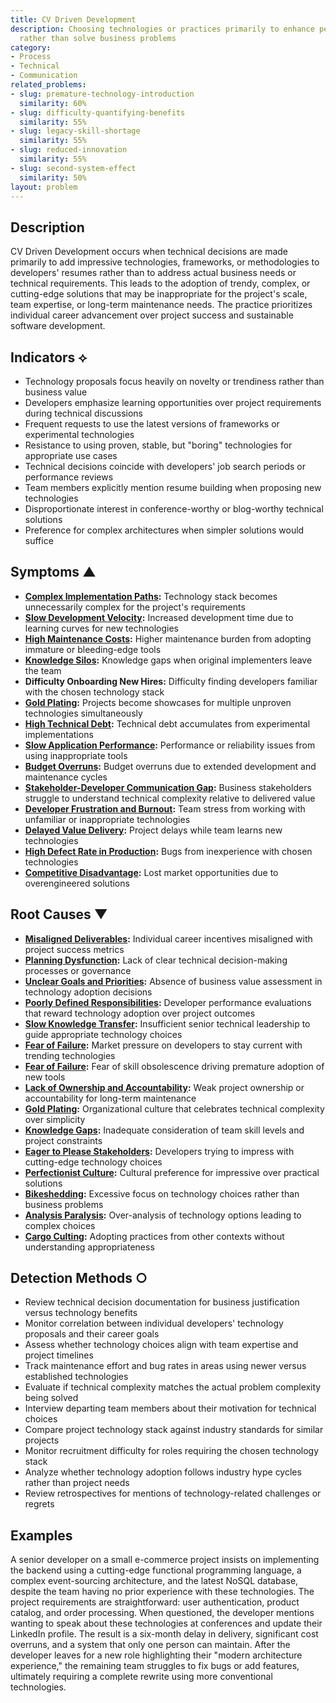 ```yaml
---
title: CV Driven Development
description: Choosing technologies or practices primarily to enhance personal resumes
  rather than solve business problems
category:
- Process
- Technical
- Communication
related_problems:
- slug: premature-technology-introduction
  similarity: 60%
- slug: difficulty-quantifying-benefits
  similarity: 55%
- slug: legacy-skill-shortage
  similarity: 55%
- slug: reduced-innovation
  similarity: 55%
- slug: second-system-effect
  similarity: 50%
layout: problem
---
```


## Description

CV Driven Development occurs when technical decisions are made primarily to add impressive technologies, frameworks, or methodologies to developers' resumes rather than to address actual business needs or technical requirements. This leads to the adoption of trendy, complex, or cutting-edge solutions that may be inappropriate for the project's scale, team expertise, or long-term maintenance needs. The practice prioritizes individual career advancement over project success and sustainable software development.

## Indicators ⟡

- Technology proposals focus heavily on novelty or trendiness rather than business value
- Developers emphasize learning opportunities over project requirements during technical discussions
- Frequent requests to use the latest versions of frameworks or experimental technologies
- Resistance to using proven, stable, but "boring" technologies for appropriate use cases
- Technical decisions coincide with developers' job search periods or performance reviews
- Team members explicitly mention resume building when proposing new technologies
- Disproportionate interest in conference-worthy or blog-worthy technical solutions
- Preference for complex architectures when simpler solutions would suffice

## Symptoms ▲

- **[Complex Implementation Paths](complex-implementation-paths.md):** Technology stack becomes unnecessarily complex for the project's requirements
- **[Slow Development Velocity](slow-development-velocity.md):** Increased development time due to learning curves for new technologies
- **[High Maintenance Costs](high-maintenance-costs.md):** Higher maintenance burden from adopting immature or bleeding-edge tools
- **[Knowledge Silos](knowledge-silos.md):** Knowledge gaps when original implementers leave the team
- **Difficulty Onboarding New Hires:** Difficulty finding developers familiar with the chosen technology stack
- **[Gold Plating](gold-plating.md):** Projects become showcases for multiple unproven technologies simultaneously
- **[High Technical Debt](high-technical-debt.md):** Technical debt accumulates from experimental implementations
- **[Slow Application Performance](slow-application-performance.md):** Performance or reliability issues from using inappropriate tools
- **[Budget Overruns](budget-overruns.md):** Budget overruns due to extended development and maintenance cycles
- **[Stakeholder-Developer Communication Gap](stakeholder-developer-communication-gap.md):** Business stakeholders struggle to understand technical complexity relative to delivered value
- **[Developer Frustration and Burnout](developer-frustration-and-burnout.md):** Team stress from working with unfamiliar or inappropriate technologies
- **[Delayed Value Delivery](delayed-value-delivery.md):** Project delays while team learns new technologies
- **[High Defect Rate in Production](high-defect-rate-in-production.md):** Bugs from inexperience with chosen technologies
- **[Competitive Disadvantage](competitive-disadvantage.md):** Lost market opportunities due to overengineered solutions

## Root Causes ▼

- **[Misaligned Deliverables](misaligned-deliverables.md):** Individual career incentives misaligned with project success metrics
- **[Planning Dysfunction](planning-dysfunction.md):** Lack of clear technical decision-making processes or governance
- **[Unclear Goals and Priorities](unclear-goals-and-priorities.md):** Absence of business value assessment in technology adoption decisions
- **[Poorly Defined Responsibilities](poorly-defined-responsibilities.md):** Developer performance evaluations that reward technology adoption over project outcomes
- **[Slow Knowledge Transfer](slow-knowledge-transfer.md):** Insufficient senior technical leadership to guide appropriate technology choices
- **[Fear of Failure](fear-of-failure.md):** Market pressure on developers to stay current with trending technologies
- **[Fear of Failure](fear-of-failure.md):** Fear of skill obsolescence driving premature adoption of new tools
- **[Lack of Ownership and Accountability](lack-of-ownership-and-accountability.md):** Weak project ownership or accountability for long-term maintenance
- **[Gold Plating](gold-plating.md):** Organizational culture that celebrates technical complexity over simplicity
- **[Knowledge Gaps](knowledge-gaps.md):** Inadequate consideration of team skill levels and project constraints
- **[Eager to Please Stakeholders](eager-to-please-stakeholders.md):** Developers trying to impress with cutting-edge technology choices
- **[Perfectionist Culture](perfectionist-culture.md):** Cultural preference for impressive over practical solutions
- **[Bikeshedding](bikeshedding.md):** Excessive focus on technology choices rather than business problems
- **[Analysis Paralysis](analysis-paralysis.md):** Over-analysis of technology options leading to complex choices
- **[Cargo Culting](cargo-culting.md):** Adopting practices from other contexts without understanding appropriateness

## Detection Methods ○

- Review technical decision documentation for business justification versus technology benefits
- Monitor correlation between individual developers' technology proposals and their career goals
- Assess whether technology choices align with team expertise and project timelines
- Track maintenance effort and bug rates in areas using newer versus established technologies
- Evaluate if technical complexity matches the actual problem complexity being solved
- Interview departing team members about their motivation for technical choices
- Compare project technology stack against industry standards for similar projects
- Monitor recruitment difficulty for roles requiring the chosen technology stack
- Analyze whether technology adoption follows industry hype cycles rather than project needs
- Review retrospectives for mentions of technology-related challenges or regrets

## Examples

A senior developer on a small e-commerce project insists on implementing the backend using a cutting-edge functional programming language, a complex event-sourcing architecture, and the latest NoSQL database, despite the team having no prior experience with these technologies. The project requirements are straightforward: user authentication, product catalog, and order processing. When questioned, the developer mentions wanting to speak about these technologies at conferences and update their LinkedIn profile. The result is a six-month delay in delivery, significant cost overruns, and a system that only one person can maintain. After the developer leaves for a new role highlighting their "modern architecture experience," the remaining team struggles to fix bugs or add features, ultimately requiring a complete rewrite using more conventional technologies.